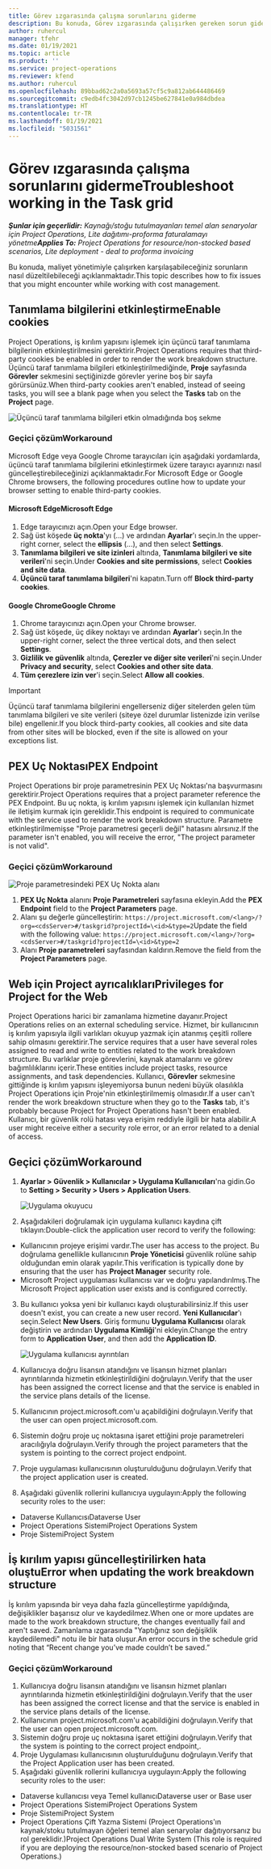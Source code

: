 ```yaml
---
title: Görev ızgarasında çalışma sorunlarını giderme
description: Bu konuda, Görev ızgarasında çalışırken gereken sorun giderme bilgileri sağlanmaktadır.
author: ruhercul
manager: tfehr
ms.date: 01/19/2021
ms.topic: article
ms.product: ''
ms.service: project-operations
ms.reviewer: kfend
ms.author: ruhercul
ms.openlocfilehash: 89bbad62c2a0a5693a57cf5c9a812ab644486469
ms.sourcegitcommit: c9edb4fc3042d97cb1245be627841e0a984dbdea
ms.translationtype: HT
ms.contentlocale: tr-TR
ms.lasthandoff: 01/19/2021
ms.locfileid: "5031561"
---
```

# <a name="troubleshoot-working-in-the-task-grid"></a><span data-ttu-id="74a8c-103">Görev ızgarasında çalışma sorunlarını giderme</span><span class="sxs-lookup"><span data-stu-id="74a8c-103">Troubleshoot working in the Task grid</span></span> 

<span data-ttu-id="74a8c-104">_**Şunlar için geçerlidir:** Kaynağı/stoğu tutulmayanları temel alan senaryolar için Project Operations, Lite dağıtımı-proforma faturalamayı yönetme_</span><span class="sxs-lookup"><span data-stu-id="74a8c-104">_**Applies To:** Project Operations for resource/non-stocked based scenarios, Lite deployment - deal to proforma invoicing_</span></span>

<span data-ttu-id="74a8c-105">Bu konuda, maliyet yönetimiyle çalışırken karşılaşabileceğiniz sorunların nasıl düzeltilebileceği açıklanmaktadır.</span><span class="sxs-lookup"><span data-stu-id="74a8c-105">This topic describes how to fix issues that you might encounter while working with cost management.</span></span>

## <a name="enable-cookies"></a><span data-ttu-id="74a8c-106">Tanımlama bilgilerini etkinleştirme</span><span class="sxs-lookup"><span data-stu-id="74a8c-106">Enable cookies</span></span>

<span data-ttu-id="74a8c-107">Project Operations, iş kırılım yapısını işlemek için üçüncü taraf tanımlama bilgilerinin etkinleştirilmesini gerektirir.</span><span class="sxs-lookup"><span data-stu-id="74a8c-107">Project Operations requires that third-party cookies be enabled in order to render the work breakdown structure.</span></span> <span data-ttu-id="74a8c-108">Üçüncü taraf tanımlama bilgileri etkinleştirilmediğinde, **Proje** sayfasında **Görevler** sekmesini seçtiğinizde görevler yerine boş bir sayfa görürsünüz.</span><span class="sxs-lookup"><span data-stu-id="74a8c-108">When third-party cookies aren't enabled, instead of seeing tasks, you will see a blank page when you select the **Tasks** tab on the **Project** page.</span></span>

![Üçüncü taraf tanımlama bilgileri etkin olmadığında boş sekme](media/blankschedule.png)


### <a name="workaround"></a><span data-ttu-id="74a8c-110">Geçici çözüm</span><span class="sxs-lookup"><span data-stu-id="74a8c-110">Workaround</span></span>
<span data-ttu-id="74a8c-111">Microsoft Edge veya Google Chrome tarayıcıları için aşağıdaki yordamlarda, üçüncü taraf tanımlama bilgilerini etkinleştirmek üzere tarayıcı ayarınızı nasıl güncelleştirebileceğinizi açıklanmaktadır.</span><span class="sxs-lookup"><span data-stu-id="74a8c-111">For Microsoft Edge or Google Chrome browsers, the following procedures outline how to update your browser setting to enable third-party cookies.</span></span>

#### <a name="microsoft-edge"></a><span data-ttu-id="74a8c-112">Microsoft Edge</span><span class="sxs-lookup"><span data-stu-id="74a8c-112">Microsoft Edge</span></span>

1. <span data-ttu-id="74a8c-113">Edge tarayıcınızı açın.</span><span class="sxs-lookup"><span data-stu-id="74a8c-113">Open your Edge browser.</span></span>
2. <span data-ttu-id="74a8c-114">Sağ üst köşede **üç nokta**'yı (...) ve ardından **Ayarlar**'ı seçin.</span><span class="sxs-lookup"><span data-stu-id="74a8c-114">In the upper-right corner, select the **ellipsis** (...), and then select **Settings**.</span></span>
3. <span data-ttu-id="74a8c-115">**Tanımlama bilgileri ve site izinleri** altında, **Tanımlama bilgileri ve site verileri**'ni seçin.</span><span class="sxs-lookup"><span data-stu-id="74a8c-115">Under **Cookies and site permissions**, select **Cookies and site data**.</span></span>
4. <span data-ttu-id="74a8c-116">**Üçüncü taraf tanımlama bilgileri**'ni kapatın.</span><span class="sxs-lookup"><span data-stu-id="74a8c-116">Turn off **Block third-party cookies**.</span></span>

#### <a name="google-chrome"></a><span data-ttu-id="74a8c-117">Google Chrome</span><span class="sxs-lookup"><span data-stu-id="74a8c-117">Google Chrome</span></span>

1. <span data-ttu-id="74a8c-118">Chrome tarayıcınızı açın.</span><span class="sxs-lookup"><span data-stu-id="74a8c-118">Open your Chrome browser.</span></span>
2. <span data-ttu-id="74a8c-119">Sağ üst köşede, üç dikey noktayı ve ardından **Ayarlar**'ı seçin.</span><span class="sxs-lookup"><span data-stu-id="74a8c-119">In the upper-right corner, select the three vertical dots, and then select **Settings**.</span></span>
3. <span data-ttu-id="74a8c-120">**Gizlilik ve güvenlik** altında, **Çerezler ve diğer site verileri**'ni seçin.</span><span class="sxs-lookup"><span data-stu-id="74a8c-120">Under **Privacy and security**, select **Cookies and other site data**.</span></span>
4. <span data-ttu-id="74a8c-121">**Tüm çerezlere izin ver**'i seçin.</span><span class="sxs-lookup"><span data-stu-id="74a8c-121">Select **Allow all cookies**.</span></span>

> [!IMPORTANT]
> <span data-ttu-id="74a8c-122">Üçüncü taraf tanımlama bilgilerini engellerseniz diğer sitelerden gelen tüm tanımlama bilgileri ve site verileri (siteye özel durumlar listenizde izin verilse bile) engellenir.</span><span class="sxs-lookup"><span data-stu-id="74a8c-122">If you block third-party cookies, all cookies and site data from other sites will be blocked, even if the site is allowed on your exceptions list.</span></span>

## <a name="pex-endpoint"></a><span data-ttu-id="74a8c-123">PEX Uç Noktası</span><span class="sxs-lookup"><span data-stu-id="74a8c-123">PEX Endpoint</span></span>

<span data-ttu-id="74a8c-124">Project Operations bir proje parametresinin PEX Uç Noktası'na başvurmasını gerektirir.</span><span class="sxs-lookup"><span data-stu-id="74a8c-124">Project Operations requires that a project parameter reference the PEX Endpoint.</span></span> <span data-ttu-id="74a8c-125">Bu uç nokta, iş kırılım yapısını işlemek için kullanılan hizmet ile iletişim kurmak için gereklidir.</span><span class="sxs-lookup"><span data-stu-id="74a8c-125">This endpoint is required to communicate with the service used to render the work breakdown structure.</span></span> <span data-ttu-id="74a8c-126">Parametre etkinleştirilmemişse "Proje parametresi geçerli değil" hatasını alırsınız.</span><span class="sxs-lookup"><span data-stu-id="74a8c-126">If the parameter isn't enabled, you will receive the error, "The project parameter is not valid".</span></span> 

### <a name="workaround"></a><span data-ttu-id="74a8c-127">Geçici çözüm</span><span class="sxs-lookup"><span data-stu-id="74a8c-127">Workaround</span></span>
 ![Proje parametresindeki PEX Uç Nokta alanı](media/projectparameter.png)

1. <span data-ttu-id="74a8c-129">**PEX Uç Nokta** alanını **Proje Parametreleri** sayfasına ekleyin.</span><span class="sxs-lookup"><span data-stu-id="74a8c-129">Add the **PEX Endpoint** field to the **Project Parameters** page.</span></span>
2. <span data-ttu-id="74a8c-130">Alanı şu değerle güncelleştirin: `https://project.microsoft.com/<lang>/?org=<cdsServer>#/taskgrid?projectId=\<id>&type=2`</span><span class="sxs-lookup"><span data-stu-id="74a8c-130">Update the field with the following value: `https://project.microsoft.com/<lang>/?org=<cdsServer>#/taskgrid?projectId=\<id>&type=2`</span></span>
3. <span data-ttu-id="74a8c-131">Alanı **Proje parametreleri** sayfasından kaldırın.</span><span class="sxs-lookup"><span data-stu-id="74a8c-131">Remove the field from the **Project Parameters** page.</span></span>

## <a name="privileges-for-project-for-the-web"></a><span data-ttu-id="74a8c-132">Web için Project ayrıcalıkları</span><span class="sxs-lookup"><span data-stu-id="74a8c-132">Privileges for Project for the Web</span></span>

<span data-ttu-id="74a8c-133">Project Operations harici bir zamanlama hizmetine dayanır.</span><span class="sxs-lookup"><span data-stu-id="74a8c-133">Project Operations relies on an external scheduling service.</span></span> <span data-ttu-id="74a8c-134">Hizmet, bir kullanıcının iş kırılım yapısıyla ilgili varlıkları okuyup yazmak için atanmış çeşitli rollere sahip olmasını gerektirir.</span><span class="sxs-lookup"><span data-stu-id="74a8c-134">The service requires that a user have several roles assigned to read and write to entities related to the work breakdown structure.</span></span> <span data-ttu-id="74a8c-135">Bu varlıklar proje görevlerini, kaynak atamalarını ve görev bağımlılıklarını içerir.</span><span class="sxs-lookup"><span data-stu-id="74a8c-135">These entities include project tasks, resource assignments, and task dependencies.</span></span> <span data-ttu-id="74a8c-136">Kullanıcı, **Görevler** sekmesine gittiğinde iş kırılım yapısını işleyemiyorsa bunun nedeni büyük olasılıkla Project Operations için Proje'nin etkinleştirilmemiş olmasıdır.</span><span class="sxs-lookup"><span data-stu-id="74a8c-136">If a user can't render the work breakdown structure when they go to the **Tasks** tab, it's probably because Project for Project Operations hasn't been enabled.</span></span> <span data-ttu-id="74a8c-137">Kullanıcı, bir güvenlik rolü hatası veya erişim reddiyle ilgili bir hata alabilir.</span><span class="sxs-lookup"><span data-stu-id="74a8c-137">A user might receive either a security role error, or an error related to a denial of access.</span></span>


## <a name="workaround"></a><span data-ttu-id="74a8c-138">Geçici çözüm</span><span class="sxs-lookup"><span data-stu-id="74a8c-138">Workaround</span></span>

1. <span data-ttu-id="74a8c-139">**Ayarlar > Güvenlik > Kullanıcılar > Uygulama Kullanıcıları**'na gidin.</span><span class="sxs-lookup"><span data-stu-id="74a8c-139">Go to **Setting > Security > Users > Application Users**.</span></span>  

   ![Uygulama okuyucu](media/applicationuser.jpg)
   
2. <span data-ttu-id="74a8c-141">Aşağıdakileri doğrulamak için uygulama kullanıcı kaydına çift tıklayın:</span><span class="sxs-lookup"><span data-stu-id="74a8c-141">Double-click the application user record to verify the following:</span></span>

 - <span data-ttu-id="74a8c-142">Kullanıcının projeye erişimi vardır.</span><span class="sxs-lookup"><span data-stu-id="74a8c-142">The user has access to the project.</span></span> <span data-ttu-id="74a8c-143">Bu doğrulama genellikle kullanıcının **Proje Yöneticisi** güvenlik rolüne sahip olduğundan emin olarak yapılır.</span><span class="sxs-lookup"><span data-stu-id="74a8c-143">This verification is typically done by ensuring that the user has **Project Manager** security role.</span></span>
 - <span data-ttu-id="74a8c-144">Microsoft Project uygulaması kullanıcısı var ve doğru yapılandırılmış.</span><span class="sxs-lookup"><span data-stu-id="74a8c-144">The Microsoft Project application user exists and is configured correctly.</span></span>
 
3. <span data-ttu-id="74a8c-145">Bu kullanıcı yoksa yeni bir kullanıcı kaydı oluşturabilirsiniz.</span><span class="sxs-lookup"><span data-stu-id="74a8c-145">If this user doesn't exist, you can create a new user record.</span></span> <span data-ttu-id="74a8c-146">**Yeni Kullanıcılar**'ı seçin.</span><span class="sxs-lookup"><span data-stu-id="74a8c-146">Select **New Users**.</span></span> <span data-ttu-id="74a8c-147">Giriş formunu **Uygulama Kullanıcısı** olarak değiştirin ve ardından **Uygulama Kimliği**'ni ekleyin.</span><span class="sxs-lookup"><span data-stu-id="74a8c-147">Change the entry form to **Application User**, and then add the **Application ID**.</span></span>

   ![Uygulama kullanıcısı ayrıntıları](media/applicationuserdetails.jpg)

4. <span data-ttu-id="74a8c-149">Kullanıcıya doğru lisansın atandığını ve lisansın hizmet planları ayrıntılarında hizmetin etkinleştirildiğini doğrulayın.</span><span class="sxs-lookup"><span data-stu-id="74a8c-149">Verify that the user has been assigned the correct license and that the service is enabled in the service plans details of the license.</span></span>
5. <span data-ttu-id="74a8c-150">Kullanıcının project.microsoft.com'u açabildiğini doğrulayın.</span><span class="sxs-lookup"><span data-stu-id="74a8c-150">Verify that the user can open project.microsoft.com.</span></span>
6. <span data-ttu-id="74a8c-151">Sistemin doğru proje uç noktasına işaret ettiğini proje parametreleri aracılığıyla doğrulayın.</span><span class="sxs-lookup"><span data-stu-id="74a8c-151">Verify through the project parameters that the system is pointing to the correct project endpoint.</span></span>
7. <span data-ttu-id="74a8c-152">Proje uygulaması kullanıcısının oluşturulduğunu doğrulayın.</span><span class="sxs-lookup"><span data-stu-id="74a8c-152">Verify that the project application user is created.</span></span>
8. <span data-ttu-id="74a8c-153">Aşağıdaki güvenlik rollerini kullanıcıya uygulayın:</span><span class="sxs-lookup"><span data-stu-id="74a8c-153">Apply the following security roles to the user:</span></span>

  - <span data-ttu-id="74a8c-154">Dataverse Kullanıcısı</span><span class="sxs-lookup"><span data-stu-id="74a8c-154">Dataverse User</span></span>
  - <span data-ttu-id="74a8c-155">Project Operations Sistemi</span><span class="sxs-lookup"><span data-stu-id="74a8c-155">Project Operations System</span></span>
  - <span data-ttu-id="74a8c-156">Proje Sistemi</span><span class="sxs-lookup"><span data-stu-id="74a8c-156">Project System</span></span>

## <a name="error-when-updating-the-work-breakdown-structure"></a><span data-ttu-id="74a8c-157">İş kırılım yapısı güncelleştirilirken hata oluştu</span><span class="sxs-lookup"><span data-stu-id="74a8c-157">Error when updating the work breakdown structure</span></span>

<span data-ttu-id="74a8c-158">İş kırılım yapısında bir veya daha fazla güncelleştirme yapıldığında, değişiklikler başarısız olur ve kaydedilmez.</span><span class="sxs-lookup"><span data-stu-id="74a8c-158">When one or more updates are made to the work breakdown structure, the changes eventually fail and aren't saved.</span></span> <span data-ttu-id="74a8c-159">Zamanlama ızgarasında "Yaptığınız son değişiklik kaydedilemedi" notu ile bir hata oluşur.</span><span class="sxs-lookup"><span data-stu-id="74a8c-159">An error occurs in the schedule grid noting that “Recent change you’ve made couldn’t be saved.”</span></span>

### <a name="workaround"></a><span data-ttu-id="74a8c-160">Geçici çözüm</span><span class="sxs-lookup"><span data-stu-id="74a8c-160">Workaround</span></span>

1. <span data-ttu-id="74a8c-161">Kullanıcıya doğru lisansın atandığını ve lisansın hizmet planları ayrıntılarında hizmetin etkinleştirildiğini doğrulayın.</span><span class="sxs-lookup"><span data-stu-id="74a8c-161">Verify that the user has been assigned the correct license and that the service is enabled in the service plans details of the license.</span></span>
2. <span data-ttu-id="74a8c-162">Kullanıcının project.microsoft.com'u açabildiğini doğrulayın.</span><span class="sxs-lookup"><span data-stu-id="74a8c-162">Verify that the user can open project.microsoft.com.</span></span>
3. <span data-ttu-id="74a8c-163">Sistemin doğru proje uç noktasına işaret ettiğini doğrulayın.</span><span class="sxs-lookup"><span data-stu-id="74a8c-163">Verify that the system is pointing to the correct project endpoint,.</span></span>
4. <span data-ttu-id="74a8c-164">Proje Uygulaması kullanıcısının oluşturulduğunu doğrulayın.</span><span class="sxs-lookup"><span data-stu-id="74a8c-164">Verify that the Project Application user has been created.</span></span>
5. <span data-ttu-id="74a8c-165">Aşağıdaki güvenlik rollerini kullanıcıya uygulayın:</span><span class="sxs-lookup"><span data-stu-id="74a8c-165">Apply the following security roles to the user:</span></span>
  
  - <span data-ttu-id="74a8c-166">Dataverse kullanıcısı veya Temel kullanıcı</span><span class="sxs-lookup"><span data-stu-id="74a8c-166">Dataverse user or Base user</span></span>
  - <span data-ttu-id="74a8c-167">Project Operations Sistemi</span><span class="sxs-lookup"><span data-stu-id="74a8c-167">Project Operations System</span></span>
  - <span data-ttu-id="74a8c-168">Proje Sistemi</span><span class="sxs-lookup"><span data-stu-id="74a8c-168">Project System</span></span>
  - <span data-ttu-id="74a8c-169">Project Operations Çift Yazma Sistemi (Project Operations'ın kaynak/stoku tutulmayan öğeleri temel alan senaryolar dağıtıyorsanız bu rol gereklidir.)</span><span class="sxs-lookup"><span data-stu-id="74a8c-169">Project Operations Dual Write System (This role is required if you are deploying the resource/non-stocked based scenario of Project Operations.)</span></span>
